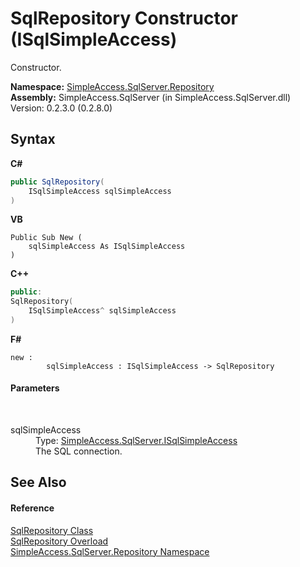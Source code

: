 # SqlRepository Constructor (ISqlSimpleAccess)
 

Constructor.

**Namespace:**&nbsp;<a href="7ca62ec4-9e1e-7797-72d1-08cdad8b8511">SimpleAccess.SqlServer.Repository</a><br />**Assembly:**&nbsp;SimpleAccess.SqlServer (in SimpleAccess.SqlServer.dll) Version: 0.2.3.0 (0.2.8.0)

## Syntax

**C#**<br />
``` C#
public SqlRepository(
	ISqlSimpleAccess sqlSimpleAccess
)
```

**VB**<br />
``` VB
Public Sub New ( 
	sqlSimpleAccess As ISqlSimpleAccess
)
```

**C++**<br />
``` C++
public:
SqlRepository(
	ISqlSimpleAccess^ sqlSimpleAccess
)
```

**F#**<br />
``` F#
new : 
        sqlSimpleAccess : ISqlSimpleAccess -> SqlRepository
```


#### Parameters
&nbsp;<dl><dt>sqlSimpleAccess</dt><dd>Type: <a href="809ed696-f903-b013-e8cb-92778c76d386">SimpleAccess.SqlServer.ISqlSimpleAccess</a><br />The SQL connection.</dd></dl>

## See Also


#### Reference
<a href="0ff2b0ef-5784-3948-375a-e5aebc484660">SqlRepository Class</a><br /><a href="8c719e7b-3220-1ed9-212e-0dfa46fbb31c">SqlRepository Overload</a><br /><a href="7ca62ec4-9e1e-7797-72d1-08cdad8b8511">SimpleAccess.SqlServer.Repository Namespace</a><br />